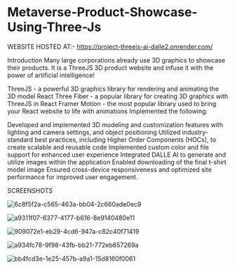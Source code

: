 # Metaverse-Product-Showcase-Using-Three-Js

WEBSITE HOSTED AT:- https://project-threejs-ai-dalle2.onrender.com/

Introduction
Many large corporations already use 3D graphics to showcase their products. It is a ThreeJS 3D product website and infuse it with the power of artificial intelligence!

ThreeJS - a powerful 3D graphics library for rendering and animating the 3D model
React Three Fiber - a popular library for creating 3D graphics with ThreeJS in React
Framer Motion - the most popular library used to bring your React website to life with animations
Implemented the following:

Developed and implemented 3D modeling and customization features with lighting and camera settings, and object positioning
Utilized industry-standard best practices, including Higher Order Components (HOCs), to create scalable and reusable code
Implemented custom color and file support for enhanced user experience
Integrated DALLE AI to generate and utilize images within the application
Enabled downloading of the final t-shirt model image
Ensured cross-device responsiveness and optimized site performance for improved user engagement.

SCREENSHOTS

![6c8f5f2a-c565-463a-bb04-2c660ade0ec9](https://github.com/codernaman2001/Metaverse-Product-Showcase-Using-Three-Js/assets/81150709/ff43eb9b-32c7-4fee-bd1a-f253f344c7da)


![a9311f07-6377-4177-b616-8e9140480e11](https://github.com/codernaman2001/Metaverse-Product-Showcase-Using-Three-Js/assets/81150709/f1b8d336-815f-4881-8197-46a667b9b138)



![909072e1-eb29-4cd6-947a-c82c40f71419](https://github.com/codernaman2001/Metaverse-Product-Showcase-Using-Three-Js/assets/81150709/7453ba4b-8644-4080-b26d-b29de84ab170)



![a934fc78-9f98-43fb-bb21-772eb657269a](https://github.com/codernaman2001/Metaverse-Product-Showcase-Using-Three-Js/assets/81150709/9ba7aae7-64d9-4b43-85e3-6956bf6979b9)



![bb4fcd3e-1e25-457b-a9a1-15d8160f0061](https://github.com/codernaman2001/Metaverse-Product-Showcase-Using-Three-Js/assets/81150709/d2998e32-528a-463a-96e1-c53fd5a9dcf2)

